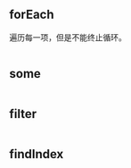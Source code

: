 ## forEach

遍历每一项，但是不能终止循环。

```

```

## some

```

```

## filter 

```

```

## findIndex

```

```

